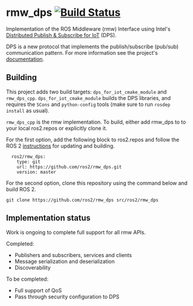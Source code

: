 # rmw_dps [![Build Status](https://travis-ci.com/ros2/rmw_dps.svg?branch=master)](https://travis-ci.com/ros2/rmw_dps)

Implementation of the ROS Middleware (rmw) Interface using Intel's [Distributed Publish &amp; Subscribe for IoT](https://github.com/intel/dps-for-iot) (DPS).

DPS is a new protocol that implements the publish/subscribe (pub/sub) communication pattern.  For more information see the project's [documentation](https://intel.github.io/dps-for-iot/).

## Building
This project adds two build targets: `dps_for_iot_cmake_module` and `rmw_dps_cpp`.  `dps_for_iot_cmake_module` builds the DPS libraries, and requires the `SCons` and `python-config` tools (make sure to run `rosdep install` as usual).

`rmw_dps_cpp` is the rmw implementation.  To build, either add rmw_dps to to your local ros2.repos or explicitly clone it.

For the first option, add the following block to ros2.repos and follow the ROS 2 [instructions](https://github.com/ros2/ros2/wiki/Maintaining-a-Source-Checkout) for updating and building.
```
  ros2/rmw_dps:
    type: git
    url: https://github.com/ros2/rmw_dps.git
    version: master
```

For the second option, clone this repository using the command below and build ROS 2.
```
git clone https://github.com/ros2/rmw_dps src/ros2/rmw_dps
```

## Implementation status
Work is ongoing to complete full support for all rmw APIs.

Completed:
- Publishers and subscribers, services and clients
- Message serialization and deserialization
- Discoverability

To be completed:
- Full support of QoS
- Pass through security configuration to DPS
